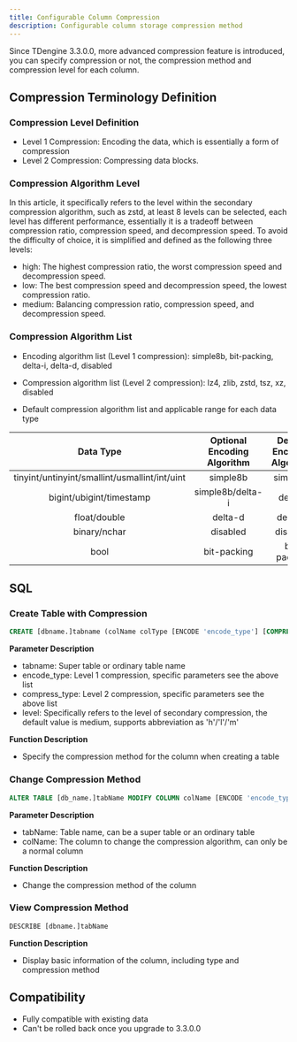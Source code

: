 ```yaml
---
title: Configurable Column Compression
description: Configurable column storage compression method
---
```


Since TDengine 3.3.0.0, more advanced compression feature is introduced, you can specify compression or not, the compression method and compression level for each column.

## Compression Terminology Definition

### Compression Level Definition

- Level 1 Compression: Encoding the data, which is essentially a form of compression
- Level 2 Compression: Compressing data blocks.

### Compression Algorithm Level

In this article, it specifically refers to the level within the secondary compression algorithm, such as zstd, at least 8 levels can be selected, each level has different performance, essentially it is a tradeoff between compression ratio, compression speed, and decompression speed. To avoid the difficulty of choice, it is simplified and defined as the following three levels:

- high: The highest compression ratio, the worst compression speed and decompression speed.
- low: The best compression speed and decompression speed, the lowest compression ratio.
- medium: Balancing compression ratio, compression speed, and decompression speed.

### Compression Algorithm List

- Encoding algorithm list (Level 1 compression): simple8b, bit-packing, delta-i, delta-d, disabled  

- Compression algorithm list (Level 2 compression): lz4, zlib, zstd, tsz, xz, disabled

- Default compression algorithm list and applicable range for each data type

| Data Type |   Optional Encoding Algorithm      |  Default Encoding Algorithm  | Optional Compression Algorithm|Default Compression Algorithm| Default Compression Level|
| :-----------:|:----------:|:-------:|:-------:|:----------:|:----:|
|  tinyint/untinyint/smallint/usmallint/int/uint | simple8b| simple8b | lz4/zlib/zstd/xz| lz4 | medium|
|   bigint/ubigint/timestamp   |  simple8b/delta-i    | delta-i |lz4/zlib/zstd/xz | lz4| medium|
|float/double | delta-d|delta-d |lz4/zlib/zstd/xz/tsz|lz4| medium|
|binary/nchar| disabled| disabled|lz4/zlib/zstd/xz| lz4| medium|
|bool| bit-packing| bit-packing| lz4/zlib/zstd/xz| lz4| medium|

## SQL

### Create Table with Compression

```sql
CREATE [dbname.]tabname (colName colType [ENCODE 'encode_type'] [COMPRESS 'compress_type' [LEVEL 'level'], [, other create_definition]...])
```

**Parameter Description**

- tabname: Super table or ordinary table name
- encode_type: Level 1 compression, specific parameters see the above list
- compress_type: Level 2 compression, specific parameters see the above list
- level: Specifically refers to the level of secondary compression, the default value is medium, supports abbreviation as 'h'/'l'/'m'

**Function Description**

- Specify the compression method for the column when creating a table

### Change Compression Method

```sql
ALTER TABLE [db_name.]tabName MODIFY COLUMN colName [ENCODE 'encode_type'] [COMPRESS 'compress_type'] [LEVEL "high"]
```

**Parameter Description**

- tabName: Table name, can be a super table or an ordinary table
- colName: The column to change the compression algorithm, can only be a normal column

**Function Description**

- Change the compression method of the column

### View Compression Method

```sql
DESCRIBE [dbname.]tabName
```

**Function Description**

- Display basic information of the column, including type and compression method

## Compatibility

- Fully compatible with existing data
- Can't be rolled back once you upgrade to 3.3.0.0

